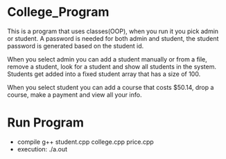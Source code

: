 # College_Program
This is a program that uses classes(OOP), when you run it you pick admin or student. A password is needed for both admin and student, the student password is generated based on the student id. 

When you select admin you can add a student manually or from a file, remove a student, look for a student and show all students in the system. Students get added into a fixed student array that has a size of 100.

When you select student you can add a course that costs $50.14, drop a course, make a payment and view all your info.

# Run Program
  - compile g++ student.cpp college.cpp price.cpp
  - execution: ./a.out
